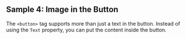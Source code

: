 ## Sample 4: Image in the Button

The `<button>` tag supports more than just a text in the button. Instead of using the `Text` property, you can put the content inside the button.
